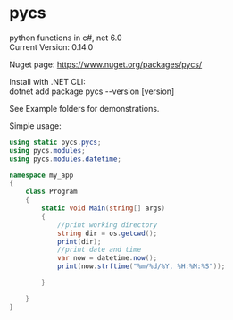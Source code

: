 # pycs
python functions in c#, net 6.0  
Current Version: 0.14.0

Nuget page:
https://www.nuget.org/packages/pycs/

Install with .NET CLI:   
dotnet add package pycs --version [version]
  
See Example folders for demonstrations.  

Simple usage:

```csharp
using static pycs.pycs;
using pycs.modules;
using pycs.modules.datetime;

namespace my_app
{
    class Program
    {
        static void Main(string[] args)
        {
            //print working directory
            string dir = os.getcwd();
            print(dir);
            //print date and time
            var now = datetime.now();
            print(now.strftime("%m/%d/%Y, %H:%M:%S"));

        }

    }
}
```
